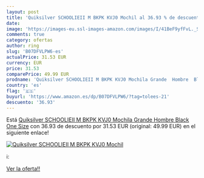 ```yaml
---
layout: post
title: 'Quiksilver SCHOOLIEII M BKPK KVJ0 Mochil al 36.93 % de descuento'
date: 
image: 'https://images-eu.ssl-images-amazon.com/images/I/41BeF9yfFvL._SL200_.jpg'
comments: true
category: ofertas
author: ring
slug: 'B07DFVLPW6-es'
actualPrice: 31.53 EUR
currency: EUR
price: 31.53
comparePrice: 49.99 EUR
prodname: 'Quiksilver SCHOOLIEII M BKPK KVJ0 Mochila Grande  Hombre  Black  One Size'
country: 'es'
flag: '🇪🇸'
buyurl: 'https://www.amazon.es/dp/B07DFVLPW6/?tag=tolees-21'
descuento: '36.93'
---
```


Está [Quiksilver SCHOOLIEII M BKPK KVJ0 Mochila Grande  Hombre  Black  One Size](https://www.amazon.es/dp/B07DFVLPW6/?tag=tolees-21) con 36.93 de descuento por 31.53 EUR (original: 49.99 EUR) en el siguiente enlace!

[![Quiksilver SCHOOLIEII M BKPK KVJ0 Mochil](https://images-eu.ssl-images-amazon.com/images/I/41BeF9yfFvL._SL200_.jpg)](https://www.amazon.es/dp/B07DFVLPW6/?tag=tolees-21)

ℹ️:


[Ver la oferta!!](https://www.amazon.es/dp/B07DFVLPW6/?tag=tolees-21)
